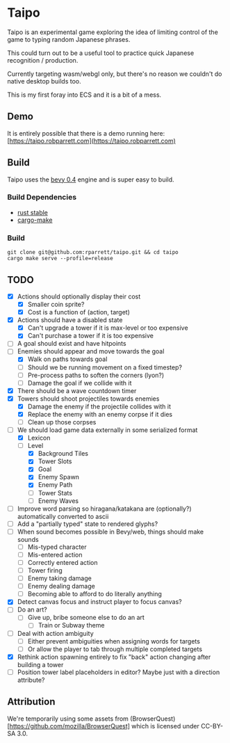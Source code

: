 # Taipo

Taipo is an experimental game exploring the idea of limiting control of the game to typing random Japanese phrases.

This could turn out to be a useful tool to practice quick Japanese recognition / production.

Currently targeting wasm/webgl only, but there's no reason we couldn't do native desktop builds too.

This is my first foray into ECS and it is a bit of a mess.

## Demo

It is entirely possible that there is a demo running here: [https://taipo.robparrett.com](https://taipo.robparrett.com)

## Build

Taipo uses the [bevy 0.4](https://bevyengine.org/) engine and is super easy to build.

### Build Dependencies

- [rust stable](https://www.rust-lang.org/tools/install)
- [cargo-make](https://github.com/sagiegurari/cargo-make#installation)

### Build

```
git clone git@github.com:rparrett/taipo.git && cd taipo
cargo make serve --profile=release
```

## TODO

- [X] Actions should optionally display their cost
  - [X] Smaller coin sprite?
  - [X] Cost is a function of (action, target)
- [X] Actions should have a disabled state
  - [X] Can't upgrade a tower if it is max-level or too expensive
  - [X] Can't purchase a tower if it is too expensive
- [ ] A goal should exist and have hitpoints
- [ ] Enemies should appear and move towards the goal
  - [X] Walk on paths towards goal
  - [ ] Should we be running movement on a fixed timestep?
  - [ ] Pre-process paths to soften the corners (lyon?)
  - [ ] Damage the goal if we collide with it
- [X] There should be a wave countdown timer
- [X] Towers should shoot projectiles towards enemies
  - [X] Damage the enemy if the projectile collides with it
  - [X] Replace the enemy with an enemy corpse if it dies
  - [ ] Clean up those corpses
- [ ] We should load game data externally in some serialized format
  - [X] Lexicon
  - [ ] Level
    - [X] Background Tiles
    - [X] Tower Slots
    - [X] Goal
    - [X] Enemy Spawn
    - [X] Enemy Path
    - [ ] Tower Stats
    - [ ] Enemy Waves
- [ ] Improve word parsing so hiragana/katakana are (optionally?) automatically converted to ascii
- [ ] Add a "partially typed" state to rendered glyphs?
- [ ] When sound becomes possible in Bevy/web, things should make sounds
  - [ ] Mis-typed character
  - [ ] Mis-entered action
  - [ ] Correctly entered action
  - [ ] Tower firing
  - [ ] Enemy taking damage
  - [ ] Enemy dealing damage
  - [ ] Becoming able to afford to do literally anything
- [X] Detect canvas focus and instruct player to focus canvas?
- [ ] Do an art?
  - [ ] Give up, bribe someone else to do an art
    - [ ] Train or Subway theme
- [ ] Deal with action ambiguity
  - [ ] Either prevent ambiguities when assigning words for targets
  - [ ] Or allow the player to tab through multiple completed targets
- [X] Rethink action spawning entirely to fix "back" action changing after building a tower
- [ ] Position tower label placeholders in editor? Maybe just with a direction attribute?

## Attribution

We're temporarily using some assets from (BrowserQuest)[https://github.com/mozilla/BrowserQuest] which is licensed under CC-BY-SA 3.0.
